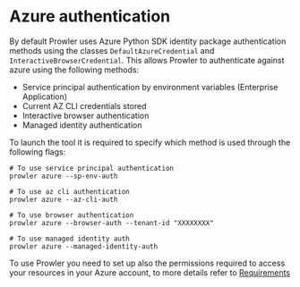 # Azure authentication

By default Prowler uses Azure Python SDK identity package authentication methods using the classes `DefaultAzureCredential` and `InteractiveBrowserCredential`.
This allows Prowler to authenticate against azure using the following methods:

- Service principal authentication by environment variables (Enterprise Application)
- Current AZ CLI credentials stored
- Interactive browser authentication
- Managed identity authentication

To launch the tool it is required to specify which method is used through the following flags:

```console
# To use service principal authentication
prowler azure --sp-env-auth

# To use az cli authentication
prowler azure --az-cli-auth

# To use browser authentication
prowler azure --browser-auth --tenant-id "XXXXXXXX"

# To use managed identity auth
prowler azure --managed-identity-auth
```

To use Prowler you need to set up also the permissions required to access your resources in your Azure account, to more details refer to [Requirements](/getting-started/requirements)
